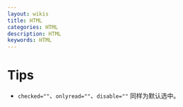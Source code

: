 ```yaml
---
layout: wikis
title: HTML
categories: HTML
description: HTML
keywords: HTML
---
```


# Tips

- `checked=""`、`onlyread=""`、`disable=""` 同样为默认选中。
